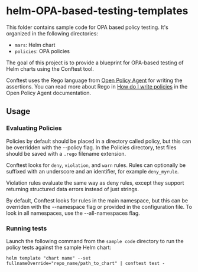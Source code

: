 # helm-OPA-based-testing-templates

This folder contains sample code for OPA based policy testing. It's organized in the following directories:

- `mars`: Helm chart
- `policies`: OPA policies

The goal of this project is to provide a blueprint for OPA-based testing of Helm charts using the Conftest tool.

Conftest uses the Rego language from [Open Policy Agent](https://www.openpolicyagent.org/) for writing the assertions. You can read more about Rego in [How do I write policies](https://www.openpolicyagent.org/docs/latest/policy-language/) in the Open Policy Agent documentation.

## Usage

### Evaluating Policies
Policies by default should be placed in a directory called policy, but this can be overridden with the --policy flag.
In the Policies directory, test files should be saved with a `.rego` filename extension.

Conftest looks for `deny`, `violation`, and `warn` rules. Rules can optionally be suffixed with an underscore and an identifier, for example `deny_myrule`.

Violation rules evaluate the same way as deny rules, except they support returning structured data errors instead of just strings.

By default, Conftest looks for rules in the main namespace, but this can be overriden with the --namespace flag or provided in the configuration file. To look in all namespaces, use the --all-namespaces flag.

### Running tests
Launch the following command from the `sample code` directory to run the policy tests against the sample Helm chart:

``helm template "chart name" --set fullnameOverride="repo_name/path_to_chart" | conftest test -``